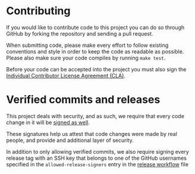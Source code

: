 Contributing
============

If you would like to contribute code to this project you can do so through GitHub by
forking the repository and sending a pull request.

When submitting code, please make every effort to follow existing conventions
and style in order to keep the code as readable as possible. Please also make
sure your code compiles by running `make test`.

Before your code can be accepted into the project you must also sign the
[Individual Contributor License Agreement (CLA)][1].

Verified commits and releases
=============================

This project deals with security, and as such, we require that every code change in it will be [signed as well][2].

These signatures help us attest that code changes were made by real people, and provide
and additional layer of security.

In addition to only allowing verified commits, we also require signing every release tag
with an SSH key that belongs to one of the GitHub usernames specified in the `allowed-release-signers` entry in the
[release workflow](.github/workflows/release.yml) file

[1]: https://spreadsheets.google.com/spreadsheet/viewform?formkey=dDViT2xzUHAwRkI3X3k5Z0lQM091OGc6MQ&ndplr=1
[2]: https://docs.github.com/en/authentication/managing-commit-signature-verification/signing-commits